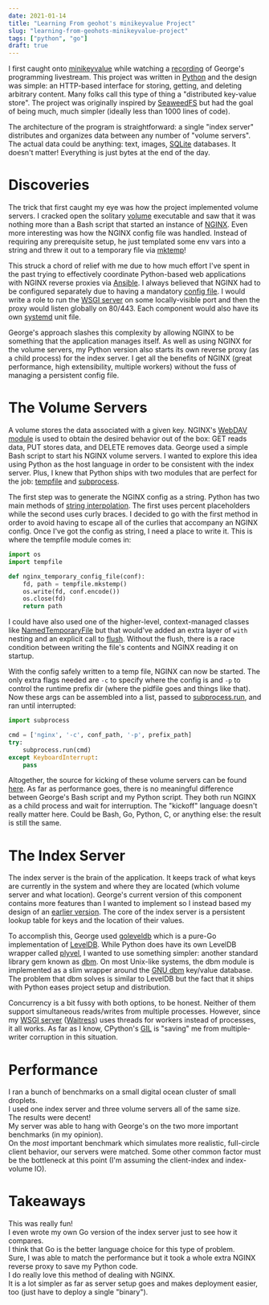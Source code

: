 ```yaml
---
date: 2021-01-14
title: "Learning From geohot's minikeyvalue Project"
slug: "learning-from-geohots-minikeyvalue-project"
tags: ["python", "go"]
draft: true
---
```

I first caught onto [minikeyvalue](https://github.com/geohot/minikeyvalue) while watching a [recording](https://www.youtube.com/watch?v=cAFjZ1gXBxc) of George's programming livestream.
This project was written in [Python](https://www.python.org/) and the design was simple: an HTTP-based interface for storing, getting, and deleting arbitrary content.
Many folks call this type of thing a "distributed key-value store".
The project was originally inspired by [SeaweedFS](https://github.com/chrislusf/seaweedfs) but had the goal of being much, much simpler (ideally less than 1000 lines of code).

The architecture of the program is straightforward: a single "index server" distributes and organizes data between any number of "volume servers".
The actual data could be anything: text, images, [SQLite](https://www.sqlite.org/index.html) databases.
It doesn't matter!
Everything is just bytes at the end of the day.

# Discoveries
The trick that first caught my eye was how the project implemented volume servers.
I cracked open the solitary [volume](https://github.com/geohot/minikeyvalue/blob/master/volume) executable and saw that it was nothing more than a Bash script that started an instance of [NGINX](http://nginx.org/en/).
Even more interesting was how the NGINX config file was handled.
Instead of requiring any prerequisite setup, he just templated some env vars into a string and threw it out to a temporary file via [mktemp](https://man7.org/linux/man-pages/man3/mktemp.3.html)!

This struck a chord of relief with me due to how much effort I've spent in the past trying to effectively coordinate Python-based web applications with NGINX reverse proxies via [Ansible](https://docs.ansible.com/ansible/latest/index.html).
I always believed that NGINX had to be configured separately due to having a mandatory [config file](https://www.nginx.com/resources/wiki/start/topics/examples/full/).
I would write a role to run the [WSGI server](https://gunicorn.org/) on some locally-visible port and then the proxy would listen globally on 80/443.
Each component would also have its own [systemd](https://www.freedesktop.org/wiki/Software/systemd/) unit file.

George's approach slashes this complexity by allowing NGINX to be something that the application manages itself.
As well as using NGINX for the volume servers, my Python version also starts its own reverse proxy (as a child process) for the index server.
I get all the benefits of NGINX (great performance, high extensibility, multiple workers) without the fuss of managing a persistent config file.

# The Volume Servers
A volume stores the data associated with a given key.
NGINX's [WebDAV module](http://nginx.org/en/docs/http/ngx_http_dav_module.html) is used to obtain the desired behavior out of the box: GET reads data, PUT stores data, and DELETE removes data.
George used a simple Bash script to start his NGINX volume servers.
I wanted to explore this idea using Python as the host language in order to be consistent with the index server.
Plus, I knew that Python ships with two modules that are perfect for the job: [tempfile](https://docs.python.org/3/library/tempfile.html) and [subprocess](https://docs.python.org/3/library/subprocess.html).

The first step was to generate the NGINX config as a string.
Python has two main methods of [string interpolation](https://www.python.org/dev/peps/pep-3101/).
The first uses percent placeholders while the second uses curly braces.
I decided to go with the first method in order to avoid having to escape all of the curlies that accompany an NGINX config.
Once I've got the config as string, I need a place to write it.
This is where the tempfile module comes in:
```python
import os
import tempfile

def nginx_temporary_config_file(conf):
    fd, path = tempfile.mkstemp()
    os.write(fd, conf.encode())
    os.close(fd)
    return path
```

I could have also used one of the higher-level, context-managed classes like [NamedTemporaryFile](https://docs.python.org/3/library/tempfile.html#tempfile.NamedTemporaryFile) but that would've added an extra layer of `with` nesting and an explicit call to [flush](https://docs.python.org/3/library/io.html#io.IOBase.flush).
Without the flush, there is a race condition between writing the file's contents and NGINX reading it on startup.

With the config safely written to a temp file, NGINX can now be started.
The only extra flags needed are `-c` to specify where the config is and `-p` to control the runtime prefix dir (where the pidfile goes and things like that).
Now these args can be assembled into a list, passed to [subprocess.run](), and ran until interrupted:
```python
import subprocess

cmd = ['nginx', '-c', conf_path, '-p', prefix_path]
try:
    subprocess.run(cmd)
except KeyboardInterrupt:
    pass
```

Altogether, the source for kicking of these volume servers can be found [here](https://github.com/theandrew168/pymkv/blob/main/volume.py).
As far as performance goes, there is no meaningful difference between George's Bash script and my Python script.
They both run NGINX as a child process and wait for interruption.
The "kickoff" language doesn't really matter here.
Could be Bash, Go, Python, C, or anything else: the result is still the same.

# The Index Server
The index server is the brain of the application.
It keeps track of what keys are currently in the system and where they are located (which volume server and what location).
George's current version of this component contains more features than I wanted to implement so I instead based my design of an [earlier version](https://github.com/geohot/minikeyvalue/blob/a60f742e59b8c11dccaf0f1bef97b605c027a220/server.go).
The core of the index server is a persistent lookup table for keys and the location of their values.

To accomplish this, George used [goleveldb](https://github.com/syndtr/goleveldb) which is a pure-Go implementation of [LevelDB](https://github.com/google/leveldb).
While Python does have its own LevelDB wrapper called [plyvel](https://plyvel.readthedocs.io/en/latest/), I wanted to use something simpler: another standard library gem known as [dbm](https://docs.python.org/3/library/dbm.html).
On most Unix-like systems, the dbm module is implemented as a slim wrapper around the [GNU dbm](https://www.gnu.org.ua/software/gdbm/) key/value database.
The problem that dbm solves is similar to LevelDB but the fact that it ships with Python eases project setup and distribution.

Concurrency is a bit fussy with both options, to be honest.
Neither of them support simultaneous reads/writes from multiple processes.
However, since my [WSGI server](https://www.python.org/dev/peps/pep-3333/) ([Waitress](https://docs.pylonsproject.org/projects/waitress/en/stable/)) uses threads for workers instead of processes, it all works.
As far as I know, CPython's [GIL](https://realpython.com/python-gil/) is "saving" me from multiple-writer corruption in this situation.

# Performance
I ran a bunch of benchmarks on a small digital ocean cluster of small droplets.  
I used one index server and three volume servers all of the same size.  
The results were decent!  
My server was able to hang with George's on the two more important benchmarks (in my opinion).  
On the _most_ important benchmark which simulates more realistic, full-circle client behavior, our servers were matched.
Some other common factor must be the bottleneck at this point (I'm assuming the client-index and index-volume IO).  

# Takeaways
This was really fun!  
I even wrote my own Go version of the index server just to see how it compares.  
I think that Go is the better language choice for this type of problem.  
Sure, I was able to match the performance but it took a whole extra NGINX reverse proxy to save my Python code.  
I do really love this method of dealing with NGINX.  
It is a lot simpler as far as server setup goes and makes deployment easier, too (just have to deploy a single "binary").  
